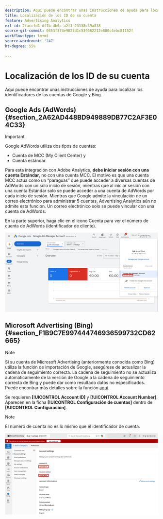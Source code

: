 ```yaml
---
description: Aquí puede encontrar unas instrucciones de ayuda para localizar los identificadores de las cuentas de Google y Bing.
title: Localización de los ID de su cuenta
feature: Advertising Analytics
exl-id: 2faccfd1-df7b-4b0c-a2f3-23138c39a838
source-git-commit: 0453f374e9027d1c539682212e880c4ebc81152f
workflow-type: tm+mt
source-wordcount: '247'
ht-degree: 55%

---
```


# Localización de los ID de su cuenta

Aquí puede encontrar unas instrucciones de ayuda para localizar los identificadores de las cuentas de Google y Bing.

## Google Ads (AdWords) {#section_2A62AD448BD949889DB77C2AF3E04C33}

>[!IMPORTANT]
>
>Google AdWords utiliza dos tipos de cuentas:
>
>- Cuenta de MCC (My Client Center) y
>- Cuenta estándar.
>
>Para esta integración con Adobe Analytics, **debe iniciar sesión con una cuenta Estándar**, no con una cuenta MCC. El motivo es que una cuenta MCC actúa como un “paraguas” que puede acceder a diversas cuentas de AdWords con un solo inicio de sesión, mientras que al iniciar sesión con una cuenta Estándar solo se puede acceder a una cuenta de AdWords por cada inicio de sesión. Mientras que Google admite la vinculación de un correo electrónico para administrar 5 cuentas, Advertising Analytics aún no admite esta función. Un correo electrónico solo se puede vincular con una cuenta de AdWords.

En la parte superior, haga clic en el icono Cuenta para ver el número de cuenta de AdWords (identificador de cliente).

![Cuenta de administrador de Google Ads](assets/google-account.png)

## Microsoft Advertising (Bing) {#section_F1B9C7E997444746936599732CD62665}

>[!NOTE]
>
>Si su cuenta de Microsoft Advertising (anteriormente conocida como Bing) utiliza la función de importación de Google, asegúrese de actualizar la cadena de seguimiento correcta. La cadena de seguimiento no se actualiza automáticamente de la versión de Google a la cadena de seguimiento correcta de Bing y puede dar como resultado datos no especificados. Puede encontrar más detalles sobre la función [aquí](https://help.ads.microsoft.com/apex/index/3/en/50851/).

Se requieren **[!UICONTROL Account ID]** y **[!UICONTROL Account Number]**. Aparecen en la ficha **[!UICONTROL Configuración de cuentas]** dentro de **[!UICONTROL Configuración]**.

>[!NOTE]
>
>El número de cuenta no es lo mismo que el identificador de cuenta.

![Microsoft Advertising](assets/bing-id.png)
